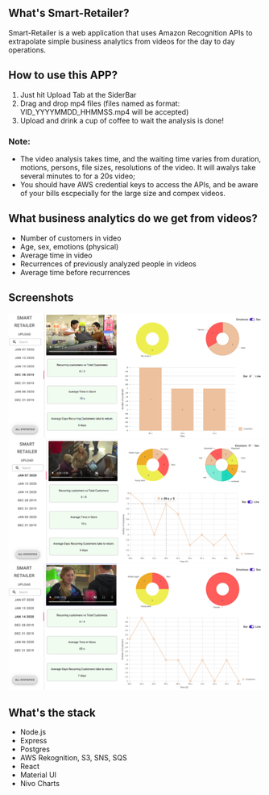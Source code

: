 ## What's Smart-Retailer?

Smart-Retailer is a web application that uses Amazon Recognition APIs to extrapolate simple business analytics from videos for the day to day operations.

## How to use this APP?

1. Just hit Upload Tab at the SiderBar
2. Drag and drop mp4 files (files named as format: VID_YYYYMMDD_HHMMSS.mp4 will be accepted)
3. Upload and drink a cup of coffee to wait the analysis is done!

### Note: 
- The video analysis takes time, and the waiting time varies from duration, motions, persons, file sizes, resolutions of the video. It will awalys take several minutes to for a 20s video;
- You should have AWS credential keys to access the APIs, and be aware of your bills escpecially for the large size and compex videos. 

## What business analytics do we get from videos?
- Number of customers in video
- Age, sex, emotions (physical) 
- Average time in video
- Recurrences of previously analyzed people in videos
- Average time before recurrences

## Screenshots
![Analysis for new customers-Bar Chart View](./docs/01-Analysis-BarChart.png#pic_center=960x500)
![Analysis for new customers-Line Chart View](./docs/02-Analysis-LineChart.png#pic_center=960x500)
![Analysis for recuring customers](./docs/03-Analysis-Recuring.png#pic_center=960x500)

## What's the stack
- Node.js
- Express
- Postgres
- AWS Rekognition, S3, SNS, SQS
- React
- Material UI
- Nivo Charts



